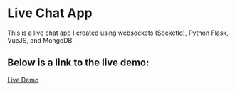 # Live Chat App
This is a live chat app I created using websockets (SocketIo), Python Flask, VueJS, and MongoDB.

## Below is a link to the live demo:
[Live Demo](https://66bbdc1394302cc39244f8de--wonderful-dijkstra-6ab528.netlify.app/)


